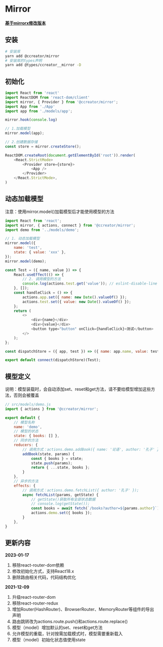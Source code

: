 # Mirror

**[基于mirrorx修改版本](https://github.com/mirrorjs/mirror)**

## 安装

```bash
# 安装库
yarn add @ccreator/mirror
# 安装库的types声明
yarn add @types/ccreator__mirror -D
```

## 初始化
```js
import React from 'react'
import ReactDOM from 'react-dom/client'
import mirror, { Provider } from '@ccreator/mirror';
import App from './App'
import app from './models/app';

mirror.hook(console.log)

// 1.加载模型
mirror.model(app);

// 2.创建数据存储
const store = mirror.createStore();

ReactDOM.createRoot(document.getElementById('root')).render(
    <React.StrictMode>
        <Provider store={store}>
            <App />
        </Provider>
    </React.StrictMode>,
)
```

## 动态加载模型

注意：使用mirror.model()加载模型后才能使用模型的方法

```js
import React from 'react';
import mirror, { actions, connect } from '@ccreator/mirror';
import demo from '../models/demo';

// 1. 动态加载模型
mirror.model({
    name: 'test',
    state: { value: 'xxx' },
});
mirror.model(demo);

const Test = ({ name, value }) => {
    React.useEffect(() => {
        // 2. 调用模型的方法
        console.log(actions.test.get('value')); // eslint-disable-line
    }, []);
    const handleClick = () => {
        actions.app.set({ name: new Date().valueOf() });
        actions.test.set({ value: new Date().valueOf() });
    };
    return (
        <>
            <div>{name}</div>
            <div>{value}</div>
            <button type="button" onClick={handleClick}>测试</button>
        </>
    );
};

const dispatchStore = ({ app, test }) => ({ name: app.name, value: test.value });

export default connect(dispatchStore)(Test);

```

## 模型定义

说明：模型装载时，会自动添加set、reset和get方法，请不要给模型增加这些方法，否则会被覆盖
 
```js
// src/models/demo.js
import { actions } from '@ccreator/mirror';

export default {
    // 模型名称
    name: 'demo',
    // 模型的状态
    state: { books: [] },
    // 同步的方法
    reducers: {
        // 调用方式：actions.demo.addBook({ name: '论语', author: '孔子' });
        addBook(state, params) {
            const { books } = state;
            state.push(params);
            return { ...state, books };
        }
    },
    // 异步的方法
    effects: {
        // 调用方式：actions.demo.fetchList({ author: '孔子' });
        async fetchList(params, getState) {
            // getState()获取所有全部状态数据
            // console.log(getState());
            const books = await fetch(`/books?author=${params.author}`).then((resp) => resp.json);
            actions.demo.set({ books });
        }
    },
}
```

## 更新内容

**2023-01-17**  
1. 移除react-router-dom依赖
2. 修改初始化方式，支持React18.x
3. 删除路由相关代码，代码结构优化


**2021-12-09**  
1. 升级react-router-dom
2. 移除react-router-redux
3. 增加Router(HashRouter)、BrowserRouter、MemoryRouter等组件的导出声明
4. 路由跳转改为actions.route.push()和actions.route.replace()
5. 模型（model）增加默认的set、reset和get方法
6. 允许模型的重载，针对按需加载模式时，模型需要重新载入
7. 模型（model）初始化状态值使用state

